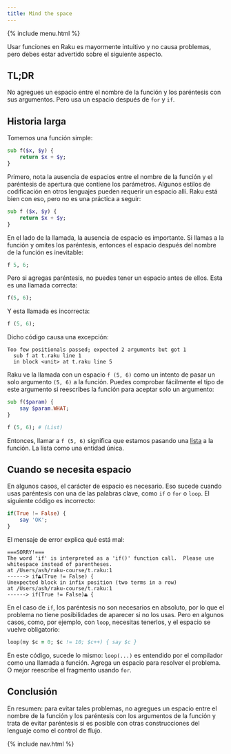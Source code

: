 ```yaml
---
title: Mind the space
---
```


{% include menu.html %}

Usar funciones en Raku es mayormente intuitivo y no causa problemas, pero debes estar advertido sobre el siguiente aspecto.

## TL;DR

No agregues un espacio entre el nombre de la función y los paréntesis con sus argumentos. Pero usa un espacio después de `for` y `if`.

## Historia larga

Tomemos una función simple:

```raku
sub f($x, $y) {
    return $x + $y;
}
```

Primero, nota la ausencia de espacios entre el nombre de la función y el paréntesis de apertura que contiene los parámetros. Algunos estilos de codificación en otros lenguajes pueden requerir un espacio allí. Raku está bien con eso, pero no es una práctica a seguir:

```raku
sub f ($x, $y) {
    return $x + $y;
}
```

En el lado de la llamada, la ausencia de espacio es importante. Si llamas a la función y omites los paréntesis, entonces el espacio después del nombre de la función es inevitable:

```raku
f 5, 6;
```

Pero si agregas paréntesis, no puedes tener un espacio antes de ellos. Esta es una llamada correcta:

```raku
f(5, 6);
```

Y esta llamada es incorrecta:

```raku
f (5, 6);
```

Dicho código causa una excepción:

    Too few positionals passed; expected 2 arguments but got 1
      sub f at t.raku line 1
      in block <unit> at t.raku line 5

Raku ve la llamada con un espacio `f (5, 6)` como un intento de pasar un solo argumento `(5, 6)` a la función. Puedes comprobar fácilmente el tipo de este argumento si reescribes la función para aceptar solo un argumento:

```raku
sub f($param) {
    say $param.WHAT;
}

f (5, 6); # (List)
```

Entonces, llamar a `f (5, 6)` significa que estamos pasando una [lista](/es/essentials/positionals/lists) a la función. La lista como una entidad única.

## Cuando se necesita espacio

En algunos casos, el carácter de espacio es necesario. Eso sucede cuando usas paréntesis con una de las palabras clave, como `if` o `for` o `loop`. El siguiente código es incorrecto:

```raku
if(True != False) {
    say 'OK';
}
```

El mensaje de error explica qué está mal:

    ===SORRY!===
    The word 'if' is interpreted as a 'if()' function call.  Please use
    whitespace instead of parentheses.
    at /Users/ash/raku-course/t.raku:1
    ------> if⏏(True != False) {
    Unexpected block in infix position (two terms in a row)
    at /Users/ash/raku-course/t.raku:1
    ------> if(True != False)⏏ {

En el caso de `if`, los paréntesis no son necesarios en absoluto, por lo que el problema no tiene posibilidades de aparecer si no los usas. Pero en algunos casos, como, por ejemplo, con `loop`, necesitas tenerlos, y el espacio se vuelve obligatorio:

```for
loop(my $c = 0; $c != 10; $c++) { say $c }
```

En este código, sucede lo mismo: `loop(...)` es entendido por el compilador como una llamada a función. Agrega un espacio para resolver el problema. O mejor reescribe el fragmento usando `for`.

## Conclusión

En resumen: para evitar tales problemas, no agregues un espacio entre el nombre de la función y los paréntesis con los argumentos de la función y trata de evitar paréntesis si es posible con otras construcciones del lenguaje como el control de flujo.

{% include nav.html %}